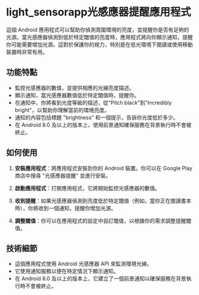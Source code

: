 # light_sensorapp光感應器提醒應用程式

這個 Android 應用程式可以幫助你偵測周圍環境的亮度，並提醒你是否有足夠的光源。當光感應器偵測到低於特定閾值的亮度時，應用程式將向你顯示通知，提醒你可能需要增加光源。這對於保護你的視力，特別是在低光環境下閱讀或使用移動裝置時非常有用。

## 功能特點

- 監控光感應器的數值，並提供相應的光線亮度描述。
- 顯示通知，當光感應器數值低於特定閾值時，提醒你。
- 在通知中，你將看到光度等級的描述，從"Pitch black"到"Incredibly bright"，以幫助你理解當前的環境亮度。
- 通知的內容包括標題 "brightness" 和一個提示，告訴你光度低於多少。
- 在 Android 8.0 及以上的版本上，使用前景通知確保服務在背景執行時不會被終止。

## 如何使用

1. **安裝應用程式**：將應用程式安裝到你的 Android 裝置。你可以在 Google Play 商店中搜尋 "光感應器提醒" 並進行安裝。

2. **啟動應用程式**：打開應用程式，它將開始監控光感應器的數值。

3. **收到提醒**：如果光感應器偵測到亮度低於特定閾值（例如，當你正在閱讀書本時），你將收到一個通知，提醒你增加光源。

4. **調整閾值**：你可以在應用程式的設定中自訂閾值，以根據你的需求調整提醒閾值。

## 技術細節

- 這個應用程式使用 Android 光感應器 API 來監測環境光線。
- 它使用通知服務以便在特定情況下顯示通知。
- 在 Android 8.0 及以上的版本上，它建立了一個前景通知以確保服務在背景執行時不會被終止。

